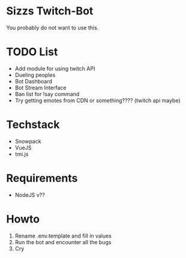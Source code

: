 # Sizzs Twitch-Bot
  You probably do not want to use this.

# TODO List
  * Add module for using twitch API
  * Dueling peoples
  * Bot Dashboard
  * Bot Stream Interface
  * Ban list for !say command
  * Try getting emotes from CDN or something???? (twitch api maybe)

# Techstack
  * Snowpack
  * VueJS
  * tmi.js

# Requirements
  * NodeJS v??

# Howto
  1. Rename .env.template and fill in values
  2. Run the bot and encounter all the bugs
  3. Cry
